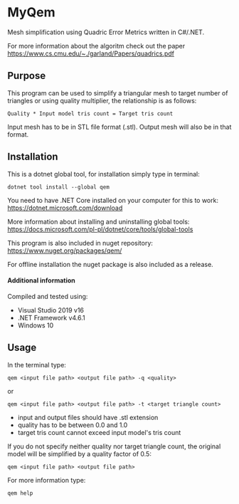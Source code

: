 # MyQem
Mesh simplification using Quadric Error Metrics written in C#/.NET.

For more information about the algoritm check out the paper https://www.cs.cmu.edu/~./garland/Papers/quadrics.pdf

## Purpose

This program can be used to simplify a triangular mesh to target number of triangles or using quality multiplier, the relationship is as follows:

`Quality * Input model tris count = Target tris count`

Input mesh has to be in STL file format (.stl). Output mesh will also be in that format.

## Installation
This is a dotnet global tool, for installation simply type in terminal:

`dotnet tool install --global qem`

You need to have .NET Core installed on your computer for this to work: https://dotnet.microsoft.com/download

More information about installing and uninstalling global tools:
https://docs.microsoft.com/pl-pl/dotnet/core/tools/global-tools

This program is also included in nuget repository:
https://www.nuget.org/packages/qem/

For offline installation the nuget package is also included as a release.

#### Additional information
Compiled and tested using:
- Visual Studio 2019 v16
- .NET Framework v4.6.1
- Windows 10

## Usage

In the terminal type:

`qem <input file path> <output file path> -q <quality>`

or

`qem <input file path> <output file path> -t <target triangle count>`

- input and output files should have .stl extension
- quality has to be between 0.0 and 1.0
- target tris count cannot exceed input model's tris count

If you do not specify neither quality nor target triangle count, the original model will be simplified by a quality factor of 0.5:

`qem <input file path> <output file path>`

For more information type:

`qem help`
